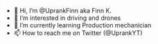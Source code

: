- 👋 Hi, I’m @UprankFinn aka Finn K.
- 👀 I’m interested in driving and drones
- 🌱 I’m currently learning Production mechanician
- 📫 How to reach me on Twitter (@UprankYT)

<!---
UprankFinn/UprankFinn is a ✨ special ✨ repository because its `README.md` (this file) appears on your GitHub profile.
You can click the Preview link to take a look at your changes.
--->
